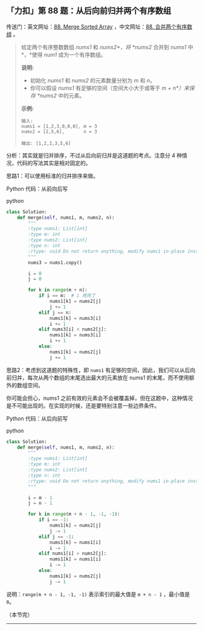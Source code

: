 ## 「力扣」第 88 题：从后向前归并两个有序数组

传送门：英文网址：[88. Merge Sorted Array](https://leetcode.com/problems/merge-sorted-array/description/) ，中文网址：[88. 合并两个有序数组](https://leetcode-cn.com/problems/merge-sorted-array/description/) 。

> 给定两个有序整数数组 *nums1* 和 *nums2\*，将 \*nums2* 合并到 *nums1* 中*，*使得 *num1* 成为一个有序数组。
>
> **说明:**
>
> - 初始化 *nums1* 和 *nums2* 的元素数量分别为 *m* 和 *n*。
> - 你可以假设 *nums1* 有足够的空间（空间大小大于或等于 *m + n\*）来保存 \*nums2* 中的元素。
>
> **示例:**
>
> ```
> 输入:
> nums1 = [1,2,3,0,0,0], m = 3
> nums2 = [2,5,6],       n = 3
> 
> 输出: [1,2,2,3,5,6]
> ```

分析：其实就是归并排序，不过从后向前归并是这道题的考点。注意分 4 种情况，代码的写法其实是相对固定的。

思路1：可以使用标准的归并排序来做。

Python 代码：从前向后写

python

```python
class Solution:
    def merge(self, nums1, m, nums2, n):
        """
        :type nums1: List[int]
        :type m: int
        :type nums2: List[int]
        :type n: int
        :rtype: void Do not return anything, modify nums1 in-place instead.
        """
        nums3 = nums1.copy()

        i = 0
        j = 0

        for k in range(m + n):
            if i == m:  # i 用完了
                nums1[k] = nums2[j]
                j += 1
            elif j == n:
                nums1[k] = nums3[i]
                i += 1
            elif nums3[i] < nums2[j]:
                nums1[k] = nums3[i]
                i += 1
            else:
                nums1[k] = nums2[j]
                j += 1
```

思路2：考虑到这道题的特殊性，即 `nums1` 有足够的空间，因此，我们可以从后向前归并，每次从两个数组的末尾选出最大的元素放在 nums1 的末尾，而不使用额外的数组空间。

你可能会担心，nums1 之前有效的元素会不会被覆盖掉，但在这题中，这种情况是不可能出现的。在实现的时候，还是要特别注意一些边界条件。

Python 代码：从后向前写

python

```python
class Solution:
    def merge(self, nums1, m, nums2, n):
        """
        :type nums1: List[int]
        :type m: int
        :type nums2: List[int]
        :type n: int
        :rtype: void Do not return anything, modify nums1 in-place instead.
        """

        i = m - 1
        j = n - 1

        for k in range(m + n - 1, -1, -1):
            if i == -1: 
                nums1[k] = nums2[j]
                j -= 1
            elif j == -1:
                nums1[k] = nums1[i]
                i -= 1
            elif nums1[i] > nums2[j]:
                nums1[k] = nums1[i]
                i -= 1
            else:
                nums1[k] = nums2[j]
                j -= 1
```

说明：`range(m + n - 1, -1, -1)` 表示索引的最大值是 `m + n - 1` ，最小值是 `0`。

（本节完）

------